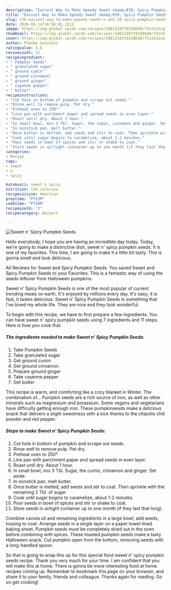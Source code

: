 ```yaml
---
description: "Easiest Way to Make Speedy Sweet n&amp;#39; Spicy Pumpkin Seeds"
title: "Easiest Way to Make Speedy Sweet n&amp;#39; Spicy Pumpkin Seeds"
slug: 136-easiest-way-to-make-speedy-sweet-n-and-39-spicy-pumpkin-seeds
date: 2020-08-14T16:58:01.311Z
image: https://img-global.cpcdn.com/recipes/5861218729328640/751x532cq70/sweet-n-spicy-pumpkin-seeds-recipe-main-photo.jpg
thumbnail: https://img-global.cpcdn.com/recipes/5861218729328640/751x532cq70/sweet-n-spicy-pumpkin-seeds-recipe-main-photo.jpg
cover: https://img-global.cpcdn.com/recipes/5861218729328640/751x532cq70/sweet-n-spicy-pumpkin-seeds-recipe-main-photo.jpg
author: Phoebe Gonzalez
ratingvalue: 3.6
reviewcount: 12
recipeingredient:
- " Pumpkin Seeds"
- " granulated sugar"
- " ground cumin"
- " ground cinnamon"
- " ground ginger"
- " cayenne pepper"
- " butter"
recipeinstructions:
- "Cut hole in bottom of pumpkin and scrape out seeds."
- "Rinse well to remove pulp. Pat dry."
- "Preheat oven to 250°"
- "Line pan with parchment paper and spread seeds in even layer."
- "Roast until dry. About 1 hour."
- "In small bowl, mix 3 Tbl. Sugar, the cumin, cinnamon and ginger. Set aside."
- "In nonstick pan, melt butter."
- "Once butter is melted, add seeds and stir to coat. Then sprinkle with the remaining 2 Tbl. of sugar."
- "Cook until sugar begins to caramelize, about 1-2 minutes."
- "Pour seeds in bowl of spices and stir or shake to coat."
- "Store seeds in airtight container up to one month (if they last that long)."
categories:
- Recipe
tags:
- sweet
- n
- spicy

katakunci: sweet n spicy 
nutrition: 139 calories
recipecuisine: American
preptime: "PT12M"
cooktime: "PT39M"
recipeyield: "2"
recipecategory: Dessert

---
```



![Sweet n&#39; Spicy Pumpkin Seeds](https://img-global.cpcdn.com/recipes/5861218729328640/751x532cq70/sweet-n-spicy-pumpkin-seeds-recipe-main-photo.jpg)

Hello everybody, I hope you are having an incredible day today. Today, we're going to make a distinctive dish, sweet n&#39; spicy pumpkin seeds. It is one of my favorites. This time, I am going to make it a little bit tasty. This is gonna smell and look delicious.

All Reviews for Sweet and Spicy Pumpkin Seeds. You saved Sweet and Spicy Pumpkin Seeds to your Favorites. This is a fantastic way of using the seeds leftover from Halloween pumpkins.

Sweet n&#39; Spicy Pumpkin Seeds is one of the most popular of current trending meals on earth. It's enjoyed by millions every day. It's easy, it is fast, it tastes delicious. Sweet n&#39; Spicy Pumpkin Seeds is something that I've loved my whole life. They are nice and they look wonderful.


To begin with this recipe, we have to first prepare a few ingredients. You can have sweet n&#39; spicy pumpkin seeds using 7 ingredients and 11 steps. Here is how you cook that.

<!--inarticleads1-->

##### The ingredients needed to make Sweet n&#39; Spicy Pumpkin Seeds:

1. Take  Pumpkin Seeds
1. Take  granulated sugar
1. Get  ground cumin
1. Get  ground cinnamon
1. Prepare  ground ginger
1. Take  cayenne pepper
1. Get  butter


This recipe is warm, and comforting like a cozy blanket in Winter. The combination of… Pumpkin seeds are a rich source of iron, as well as other minerals such as magnesium and potassium. Some vegans and vegetarians have difficulty getting enough iron. These pumpkinseeds make a delicious snack that delivers a slight sweetness with a kick thanks to the chipotle chili powder and red pepper. 

<!--inarticleads2-->

##### Steps to make Sweet n&#39; Spicy Pumpkin Seeds:

1. Cut hole in bottom of pumpkin and scrape out seeds.
1. Rinse well to remove pulp. Pat dry.
1. Preheat oven to 250°
1. Line pan with parchment paper and spread seeds in even layer.
1. Roast until dry. About 1 hour.
1. In small bowl, mix 3 Tbl. Sugar, the cumin, cinnamon and ginger. Set aside.
1. In nonstick pan, melt butter.
1. Once butter is melted, add seeds and stir to coat. Then sprinkle with the remaining 2 Tbl. of sugar.
1. Cook until sugar begins to caramelize, about 1-2 minutes.
1. Pour seeds in bowl of spices and stir or shake to coat.
1. Store seeds in airtight container up to one month (if they last that long).


Combine canola oil and remaining ingredients in a large bowl; add seeds, tossing to coat. Arrange seeds in a single layer on a paper towel-lined baking sheet. Pumpkin seeds must be completely dried out in the oven before combining with spices. These toasted pumpkin seeds make a tasty Halloween snack. Cut pumpkin open from the bottom, removing seeds with a long-handled spoon. 

So that is going to wrap this up for this special food sweet n&#39; spicy pumpkin seeds recipe. Thank you very much for your time. I am confident that you will make this at home. There is gonna be more interesting food at home recipes coming up. Remember to bookmark this page on your browser, and share it to your family, friends and colleague. Thanks again for reading. Go on get cooking!

